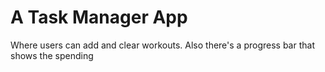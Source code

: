 # A Task Manager App

Where users can add and clear workouts. Also there's a progress bar that shows the spending
